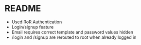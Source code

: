 # README

* Used RoR Authentication
* Login/signup feature
* Email requires correct template and password values hidden
* /login and /signup are rerouted to root when already logged in


